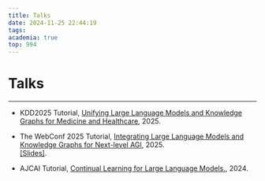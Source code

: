 ```yaml
---
title: Talks
date: 2024-11-25 22:44:19
tags:
academia: true
top: 994
---
```


# Talks
---
* KDD2025 Tutorial, [Unifying Large Language Models and Knowledge Graphs for Medicine and Healthcare](https://sites.google.com/view/medklm2025/home), 2025.
* The WebConf 2025 Tutorial, <a href="https://www.cs.emory.edu/~jyang71/files/klm-tutorial.pdf" target="_blank">Integrating Large Language Models and Knowledge Graphs for Next-level AGI</a>, 2025.   
<a href="files/KG_LLM_AGI_WWW25_tut-final.pdf" target="_blank">[Slides]</a>.

* AJCAI Tutorial, [Continual Learning for Large Language Models.](https://monashnlp.github.io/monashnlp/cl4llm/), 2024.
